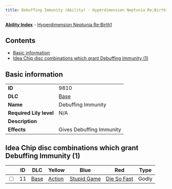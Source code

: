 ```yaml
---
title: Debuffing Immunity (Ability) - Hyperdimension Neptunia Re;Birth1
---
```


[**Ability Index**](/neptunia/rb1/ability/index.html) - [Hyperdimension Neptunia Re;Birth1](/neptunia/rb1)

## Contents

- [Basic information](#basic-information)
- [Idea Chip disc combinations which grant Debuffing Immunity (1)](#idea-chip-disc-combinations-which-grant-debuffing-immunity-1)

## Basic information

|   |   |
| -- | -- |
| **ID** | 9810 |
| **DLC** | [Base](/neptunia/rb1/dlc/1-base.html) |
| **Name** | Debuffing Immunity |
| **Required Lily level** | N/A |
| **Description** |  |
| **Effects** | Gives Debuffing Immunity |


## Idea Chip disc combinations which grant Debuffing Immunity (1)

|    | ID | DLC | Yellow | Blue | Red | Type |
| -- | -- | --- | ------ | ---- | --- | ---- |
| <input type="checkbox" id="rb1-item-1-11" class="trackbox" /> | 11 | [Base](/neptunia/rb1/dlc/1-base.html) | [Action](/neptunia/rb1/item/1-5046-action.html) | [Stupid Game](/neptunia/rb1/item/1-5107-stupid-game.html) | [Die So Fast](/neptunia/rb1/item/1-5173-die-so-fast.html) | Godly |
